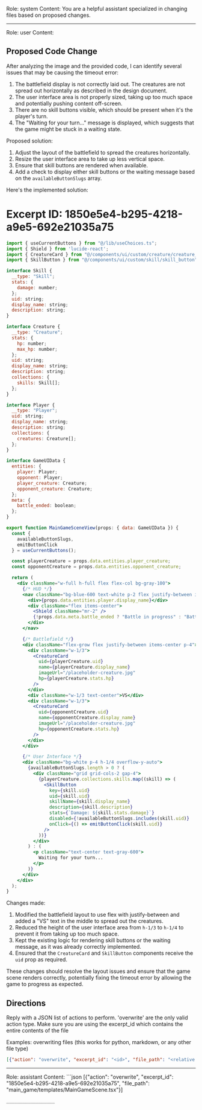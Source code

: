 Role: system
Content: You are a helpful assistant specialized in changing files based on proposed changes.
__________________
Role: user
Content: 
## Proposed Code Change
After analyzing the image and the provided code, I can identify several issues that may be causing the timeout error:

1. The battlefield display is not correctly laid out. The creatures are not spread out horizontally as described in the design document.
2. The user interface area is not properly sized, taking up too much space and potentially pushing content off-screen.
3. There are no skill buttons visible, which should be present when it's the player's turn.
4. The "Waiting for your turn..." message is displayed, which suggests that the game might be stuck in a waiting state.

Proposed solution:

1. Adjust the layout of the battlefield to spread the creatures horizontally.
2. Resize the user interface area to take up less vertical space.
3. Ensure that skill buttons are rendered when available.
4. Add a check to display either skill buttons or the waiting message based on the `availableButtonSlugs` array.

Here's the implemented solution:

# Excerpt ID: 1850e5e4-b295-4218-a9e5-692e21035a75
```jsx main_game/templates/MainGameScene.tsx
import { useCurrentButtons } from "@/lib/useChoices.ts";
import { Shield } from 'lucide-react';
import { CreatureCard } from "@/components/ui/custom/creature/creature_card";
import { SkillButton } from "@/components/ui/custom/skill/skill_button";

interface Skill {
  __type: "Skill";
  stats: {
    damage: number;
  };
  uid: string;
  display_name: string;
  description: string;
}

interface Creature {
  __type: "Creature";
  stats: {
    hp: number;
    max_hp: number;
  };
  uid: string;
  display_name: string;
  description: string;
  collections: {
    skills: Skill[];
  };
}

interface Player {
  __type: "Player";
  uid: string;
  display_name: string;
  description: string;
  collections: {
    creatures: Creature[];
  };
}

interface GameUIData {
  entities: {
    player: Player;
    opponent: Player;
    player_creature: Creature;
    opponent_creature: Creature;
  };
  meta: {
    battle_ended: boolean;
  };
}

export function MainGameSceneView(props: { data: GameUIData }) {
  const {
    availableButtonSlugs,
    emitButtonClick
  } = useCurrentButtons();

  const playerCreature = props.data.entities.player_creature;
  const opponentCreature = props.data.entities.opponent_creature;

  return (
    <div className="w-full h-full flex flex-col bg-gray-100">
      {/* HUD */}
      <nav className="bg-blue-600 text-white p-2 flex justify-between items-center">
        <div>{props.data.entities.player.display_name}</div>
        <div className="flex items-center">
          <Shield className="mr-2" />
          {!props.data.meta.battle_ended ? "Battle in progress" : "Battle ended"}
        </div>
      </nav>

      {/* Battlefield */}
      <div className="flex-grow flex justify-between items-center p-4">
        <div className="w-1/3">
          <CreatureCard
            uid={playerCreature.uid}
            name={playerCreature.display_name}
            imageUrl="/placeholder-creature.jpg"
            hp={playerCreature.stats.hp}
          />
        </div>
        <div className="w-1/3 text-center">VS</div>
        <div className="w-1/3">
          <CreatureCard
            uid={opponentCreature.uid}
            name={opponentCreature.display_name}
            imageUrl="/placeholder-creature.jpg"
            hp={opponentCreature.stats.hp}
          />
        </div>
      </div>

      {/* User Interface */}
      <div className="bg-white p-4 h-1/4 overflow-y-auto">
        {availableButtonSlugs.length > 0 ? (
          <div className="grid grid-cols-2 gap-4">
            {playerCreature.collections.skills.map((skill) => (
              <SkillButton
                key={skill.uid}
                uid={skill.uid}
                skillName={skill.display_name}
                description={skill.description}
                stats={`Damage: ${skill.stats.damage}`}
                disabled={!availableButtonSlugs.includes(skill.uid)}
                onClick={() => emitButtonClick(skill.uid)}
              />
            ))}
          </div>
        ) : (
          <p className="text-center text-gray-600">
            Waiting for your turn...
          </p>
        )}
      </div>
    </div>
  );
}
```

Changes made:

1. Modified the battlefield layout to use flex with justify-between and added a "VS" text in the middle to spread out the creatures.
2. Reduced the height of the user interface area from `h-1/3` to `h-1/4` to prevent it from taking up too much space.
3. Kept the existing logic for rendering skill buttons or the waiting message, as it was already correctly implemented.
4. Ensured that the `CreatureCard` and `SkillButton` components receive the `uid` prop as required.

These changes should resolve the layout issues and ensure that the game scene renders correctly, potentially fixing the timeout error by allowing the game to progress as expected.

## Directions
Reply with a JSON list of actions to perform. 'overwrite' are the only valid action type. 
Make sure you are using the excerpt_id which contains the entire contents of the file

Examples:
overwriting files (this works for python, markdown, or any other file type)
```json output_example1
[{"action": "overwrite", "excerpt_id": "<id>", "file_path": "<relative file path>"}]
```

__________________
Role: assistant
Content: ```json
[{"action": "overwrite", "excerpt_id": "1850e5e4-b295-4218-a9e5-692e21035a75", "file_path": "main_game/templates/MainGameScene.tsx"}]
```
__________________
